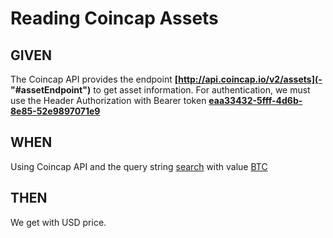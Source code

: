 # Reading Coincap Assets

## GIVEN

The Coincap API provides the endpoint __[http://api.coincap.io/v2/assets](- "#assetEndpoint")__ to get asset information.
For authentication, we must use the Header Authorization with Bearer token __[eaa33432-5fff-4d6b-8e85-52e9897071e9](- "#token")__

## WHEN

Using Coincap API and the query string [search](- "#queryString") with value [BTC](- "#assetSymbol")

## THEN
[ ](- "configure(#assetEndpoint,#token,#queryString,#assetSymbol)")
[ ](- "#btcAsset=getAsset()")
We get __[ ](- "c:echo=#btcAsset.id")__ with USD __[ ](- "c:echo=#btcAsset.coincapPrice")__ price.